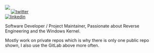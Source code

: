 <img align="left" src="https://i.imgur.com/PswyWTR.png">

[![twitter](https://img.shields.io/badge/-@cleaninfla-313131?style=flat-square&labelColor=313131&logo=gitlab&logoColor=white&color=313131)](https://gitlab.com/cleaninfla)  
[![linkedin](https://img.shields.io/badge/-@cleaninfla-313131?style=flat-square&labelColor=313131&logo=instagram&logoColor=white&color=313131)](https://instagram.com/cleaninfla)  

Software Developer / Project Maintainer, Passionate about Reverse Engineering and the Windows Kernel.

Mostly work on private repos which is why there is only one public repo shown, I also use the GitLab above more often.
